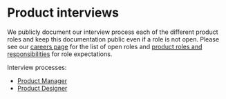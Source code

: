 # Product interviews

We publicly document our interview process each of the different product roles and keep this documentation public even if a role is not open. Please see our [careers page](https://boards.greenhouse.io/sourcegraph91) for the list of open roles and [product roles and responsibilities](../index.md) for role expectations.

Interview processes:

- [Product Manager](./product_manager/index.md)
- [Product Designer](./product_designer/index.md)
